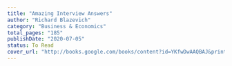 ```yaml
---
title: "Amazing Interview Answers"
author: "Richard Blazevich"
category: "Business & Economics"
total_pages: "185"
publishDate: "2020-07-05"
status: To Read
cover_url: "http://books.google.com/books/content?id=YKfwDwAAQBAJ&printsec=frontcover&img=1&zoom=1&edge=curl&source=gbs_api"
---
```

